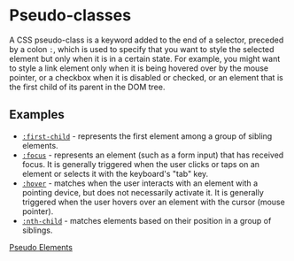# Pseudo-classes

A CSS pseudo-class is a keyword added to the end of a selector, preceded by a colon `:`, which is used to specify that you want to style the selected element but only when it is in a certain state. For example, you might want to style a link element only when it is being hovered over by the mouse pointer, or a checkbox when it is disabled or checked, or an element that is the first child of its parent in the DOM tree.

## Examples

- [`:first-child`](https://developer.mozilla.org/en-US/docs/Web/CSS/:first-child) - represents the first element among a group of sibling elements.
- [`:focus`](https://developer.mozilla.org/en-US/docs/Web/CSS/:focus) - represents an element (such as a form input) that has received focus. It is generally triggered when the user clicks or taps on an element or selects it with the keyboard's "tab" key.
- [`:hover`](https://developer.mozilla.org/en-US/docs/Web/CSS/:hover) - matches when the user interacts with an element with a pointing device, but does not necessarily activate it. It is generally triggered when the user hovers over an element with the cursor (mouse pointer).
- [`:nth-child`](https://developer.mozilla.org/en-US/docs/Web/CSS/:nth-child) - matches elements based on their position in a group of siblings.

[Pseudo Elements](./07)
